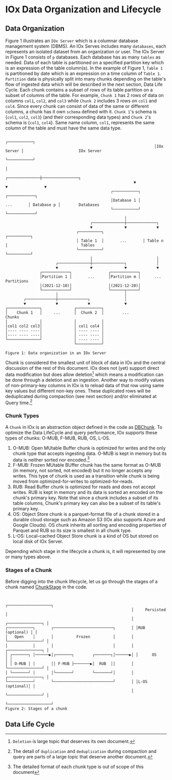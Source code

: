# IOx Data Organization and Lifecycle



## Data Organization
Figure 1 illustrates an `IOx Server` which is a columnar database management system (DBMS). An IOx Serves includes many `databases`, each represents an isolated dataset from an organization or user. The IOx Server in Figure 1 consists of `p` databases. Each database has as many `tables` as needed. Data of each table is partitioned on a specified partition key which is an expression of the table column(s). In the example of Figure 1, `Table 1` is partitioned by date which is an expression on a time column of `Table 1`. `Partition` data is physically split into many chunks depending on the table's flow of ingested data which will be described in the next section, Data Life Cycle. Each chunk contains a subset of rows of its table partition on a subset of columns of the table. For example, `Chunk 1` has 2 rows of data on columns `col1`, `col2`, and `col3` while `Chunk 2` includes 3 rows on `col1` and `col4`. Since every chunk can consist of data of the same or different columns, a chunk has it own `schema` defined with it. `Chunk 1`'s schema is {`col1`, `col2`, `col3`} (and their corresponding data types) and `Chunk 2`'s schema is {`col1`, `col4`}. Same name column, `col1`, represents the same column of the table and must have the same data type. 

```text  
                                                                 ┌───────────┐                                    
                                                                 │IOx Server │                        IOx Server  
                                                                 └───────────┘                                    
                                                                       │                                          
                                                        ┌──────────────┼────────────────┐                         
                                                        ▼              ▼                ▼                         
                                              ┌───────────┐                     ┌────────────┐                    
                                              │Database 1 │           ...       │ Database p │        Databases   
                                              └───────────┘                     └────────────┘                    
                                                    │                                                             
                                     ┌──────────────┼─────────────┐                                               
                                     ▼              ▼             ▼                                               
                               ┌──────────┐                 ┌──────────┐                                          
                               │ Table 1  │       ...       │ Table n  │                                Tables    
                               └──────────┘                 └──────────┘                                          
                                     │                            │                                               
                      ┌──────────────┼──────────────┐             │                                               
                      ▼              ▼              ▼             ▼                                               
               ┌────────────┐                ┌────────────┐                                                       
               │Partition 1 │       ...      │Partition m │      ...                                 Partitions   
               │(2021-12-10)│                │(2021-12-20)│                                                       
               └────────────┘                └──────┬─────┘                                                       
                      │                             │                                                             
        ┌─────────────┼─────────────┐               │                                                             
        ▼             ▼             ▼               ▼                                                             
┌──────────────┐              ┌───────────┐                                                                       
│    Chunk 1   │     ...      │  Chunk 2  │        ...                                                 Chunks     
│              │              │           │                                                                       
│col1 col2 col3│              │ col1 col4 │                                                                       
│---- ---- ----│              │ ---- ---- │                                                                       
│---- ---- ----│              │ ---- ---- │                                                                       
└──────────────┘              │ ---- ---- │                                                                       
                              └───────────┘                                                                       
 
Figure 1: Data organization in an IOx Server
```

Chunk is considered the smallest unit of block of data in IOx and the central discussion of the rest of this document. IOx does not (yet) support direct data modification but does allow deletion[^del] which means a modification can be done through a deletion and an ingestion. Another way to modify values of non-primary-key columns in IOx is to reload data of that row using same key values but different non-key ones. These duplicated rows will be deduplicated during compaction (see next section) and/or eliminated at Query time.[^dup]
[^del]: `Deletion` is large topic that deserves its own document.
[^dup]: The detail of `duplication` and `deduplication` during compaction and query are parts of a large topic that deserve another document.

### Chunk Types
A `Chunk` in IOx is an abstraction object defined in the code as [DBChunk](https://github.com/influxdata/influxdb_iox/blob/12c40b0f0f93e94e483015f9104639a1f766d594/server/src/db/chunk.rs#L78). To optimize the Data LifeCycle and query performance, IOx supports these types of chunks: O-MUB, F-MUB, RUB, OS, L-OS.

1. O-MUB: Open MUtable Buffer chunk is optimized for writes and the only chunk type that accepts ingesting data. O-MUB is kept in memory but its data is neither sorted nor encoded.[^type]
1. F-MUB: Frozen MUtable BUffer chunk has the same format as O-MUB (in memory, not sorted, not encoded) but it no longer accepts any writes. This type of chunk is used as a transition while chunk is being moved from optimized-for-writes to optimized-for-reads.
1. RUB: Read Buffer chunk is optimized for reads and does not accept writes. RUB is kept in memory and its data is sorted an encoded on the chunk's primary key. Note that since a chunk includes a subset of its table columns, Chunk's primary key can also be a subset of its table's primary key.
1. OS: Object Store chunk is a parquet-format file of a chunk stored in a durable cloud storage such as Amazon S3 (IOx also supports Azure and Google Clouds). OS chunk inherits all sorting and encoding properties of Parquet and RUB so its size is smallest in all chunk type.
1. L-OS: Local-cached Object Store chunk is a kind of OS but stored on local disk of IOx Server. 

[^type]: The detailed format of each chunk type is out of scope of this document

Depending which stage in the lifecycle a chunk is, it will represented by one or many types above.

### Stages of a Chunk

Before digging into the chunk lifecycle, let us go through the stages of a chunk named [ChunkStage](https://github.com/influxdata/influxdb_iox/blob/76befe94ad14cd121d6fc5c58aa112997d9e211a/server/src/db/catalog/chunk.rs#L130) in the code.

```text

                                                       ┌───────────────────┐
                                                       │     Persisted     │
                                                       │ ┌───────────────┐ │
┌───────────┐       ┌──────────────────────────┐       │ │RUB (optional) │ │
│   Open    │       │          Frozen          │       │ └───────────────┘ │
│           │       │                          │       │ ┌───────────────┐ │
│ ┌───────┐ │──────▶│┌───────┐        ┌───────┐│──────▶│ │      OS       │ │
│ │ O-MUB │ │       ││ F-MUB ├───────▶│  RUB  ││       │ └───────────────┘ │
│ └───────┘ │       │└───────┘        └───────┘│       │ ┌───────────────┐ │
└───────────┘       └──────────────────────────┘       │ │L-OS (optional)│ │
                                                       │ └───────────────┘ │
                                                       └───────────────────┘
Figure 2: Stages of a chunk
```

## Data Life Cycle